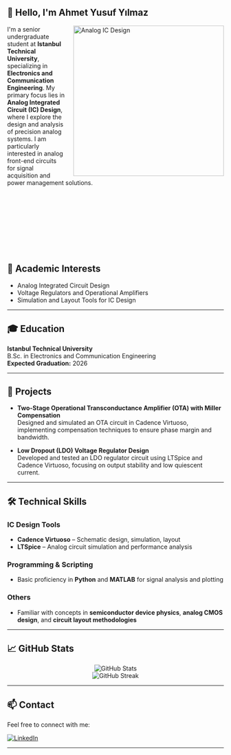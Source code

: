 ## 👋 Hello, I'm Ahmet Yusuf Yılmaz


<img align="right" alt="Analog IC Design" width="350" height="350" style="margin-left: 20px;" src="https://www.allaboutcircuits.com/uploads/articles/Widlar_wasn%E2%80%99t_a_fan_of_digital_circuits.jpg">

I'm a senior undergraduate student at **Istanbul Technical University**, specializing in **Electronics and Communication Engineering**. My primary focus lies in **Analog Integrated Circuit (IC) Design**, where I explore the design and analysis of precision analog systems. I am particularly interested in analog front-end circuits for signal acquisition and power management solutions.

<br>
<br>
<br>
<br>
<br>
<br>
<br>
<br>

## 🧠 Academic Interests
- Analog Integrated Circuit Design
- Voltage Regulators and Operational Amplifiers
- Simulation and Layout Tools for IC Design

---

## 🎓 Education
**Istanbul Technical University**  
B.Sc. in Electronics and Communication Engineering  
**Expected Graduation:** 2026

---

## 🧪 Projects
- **Two-Stage Operational Transconductance Amplifier (OTA) with Miller Compensation**  
  Designed and simulated an OTA circuit in Cadence Virtuoso, implementing compensation techniques to ensure phase margin and bandwidth.

- **Low Dropout (LDO) Voltage Regulator Design**  
  Developed and tested an LDO regulator circuit using LTSpice and Cadence Virtuoso, focusing on output stability and low quiescent current.

---

## 🛠️ Technical Skills

### IC Design Tools
- **Cadence Virtuoso** – Schematic design, simulation, layout
- **LTSpice** – Analog circuit simulation and performance analysis

### Programming & Scripting
- Basic proficiency in **Python** and **MATLAB** for signal analysis and plotting

### Others
- Familiar with concepts in **semiconductor device physics**, **analog CMOS design**, and **circuit layout methodologies**

---

## 📈 GitHub Stats
<div align="center">
  <img src="https://github-readme-stats.vercel.app/api?username=yilmazahme&show_icons=true&theme=tokyonight" alt="GitHub Stats" />
  <br/>
  <img src="https://github-readme-streak-stats.herokuapp.com/?user=yilmazahme&theme=tokyonight" alt="GitHub Streak" />
</div>

---

## 📫 Contact
Feel free to connect with me:

[![LinkedIn](https://img.shields.io/badge/LinkedIn-0077B5?style=for-the-badge&logo=linkedin&logoColor=white)](https://www.linkedin.com/in/yilmazahme/)

---

